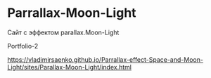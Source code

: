 # Parrallax-Moon-Light
 
Сайт с эффектом parallax.Moon-Light

Portfolio-2

https://vladimirsaenko.github.io/Parrallax-effect-Space-and-Moon-Light/sites/Parallax-Moon-Light/index.html
